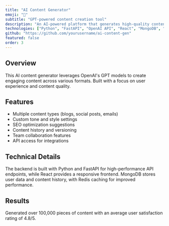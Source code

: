```yaml
---
title: "AI Content Generator"
emoji: "🤖"
subtitle: "GPT-powered content creation tool"
description: "An AI-powered platform that generates high-quality content for blogs, social media, and marketing campaigns."
technologies: ["Python", "FastAPI", "OpenAI API", "React", "MongoDB", "Redis"]
github: "https://github.com/yourusername/ai-content-gen"
featured: false
order: 3
---
```


## Overview

This AI content generator leverages OpenAI's GPT models to create engaging content across various formats. Built with a focus on user experience and content quality.

## Features

- Multiple content types (blogs, social posts, emails)
- Custom tone and style settings
- SEO optimization suggestions
- Content history and versioning
- Team collaboration features
- API access for integrations

## Technical Details

The backend is built with Python and FastAPI for high-performance API endpoints, while React provides a responsive frontend. MongoDB stores user data and content history, with Redis caching for improved performance.

## Results

Generated over 100,000 pieces of content with an average user satisfaction rating of 4.8/5.
